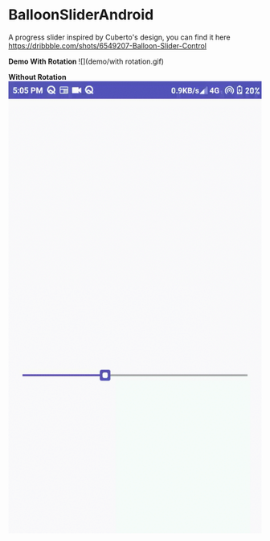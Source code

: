 # BalloonSliderAndroid

A progress slider inspired by Cuberto's design, you can find it here https://dribbble.com/shots/6549207-Balloon-Slider-Control

<b> Demo </b>
<b> With Rotation </b>
![](demo/with rotation.gif)

<b> Without Rotation </b>
![](demo/without_rotation.gif)
